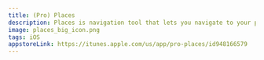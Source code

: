 ```yaml
---
title: (Pro) Places
description: Places is navigation tool that lets you navigate to your places easily for everyone
image: places_big_icon.png
tags: iOS
appstoreLink: https://itunes.apple.com/us/app/pro-places/id948166579 
---
```

